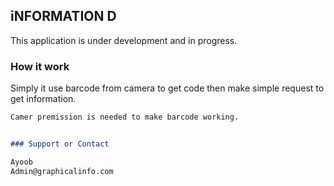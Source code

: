 ## iNFORMATION D

This application is under development and in progress.



### How it work

Simply it use barcode from camera to get code then make simple request to get information.
```markdown
Camer premission is needed to make barcode working.


### Support or Contact

Ayoob 
Admin@graphicalinfo.com
